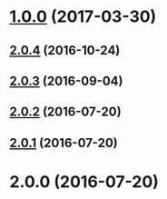 <a name="1.0.0"></a>
# [1.0.0](https://github.com/lokesh-coder/pretty-checkbox/compare/v2.0.4...v1.0.0) (2017-03-30)



<a name="2.0.4"></a>
## [2.0.4](https://github.com/lokesh-coder/pretty-checkbox/compare/v2.0.3...v2.0.4) (2016-10-24)



<a name="2.0.3"></a>
## [2.0.3](https://github.com/lokesh-coder/pretty-checkbox/compare/v2.0.2...v2.0.3) (2016-09-04)



<a name="2.0.2"></a>
## [2.0.2](https://github.com/lokesh-coder/pretty-checkbox/compare/v2.0.1...v2.0.2) (2016-07-20)



<a name="2.0.1"></a>
## [2.0.1](https://github.com/lokesh-coder/pretty-checkbox/compare/v2.0.0...v2.0.1) (2016-07-20)



<a name="2.0.0"></a>
# 2.0.0 (2016-07-20)



